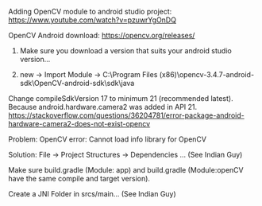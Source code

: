 Adding OpenCV module to android studio project: 
https://www.youtube.com/watch?v=pzuwrYgOnDQ

OpenCV Android download: 
https://opencv.org/releases/

1. Make sure you download a version that suits your android studio version...

2. new -> Import Module -> 
C:\Program Files (x86)\opencv-3.4.7-android-sdk\OpenCV-android-sdk\sdk\java


Change compileSdkVersion 17 to minimum 21 (recommended latest). Because android.hardware.camera2 was added in API 21.
https://stackoverflow.com/questions/36204781/error-package-android-hardware-camera2-does-not-exist-opencv



Problem:
OpenCV error: Cannot load info library for OpenCV 

Solution: 
File -> Project Structures -> Dependencies ... (See Indian Guy)

Make sure build.gradle (Module: app) and build.gradle (Module:openCV have the same compile and target version).


Create a JNI Folder in srcs/main... (See Indian Guy)
